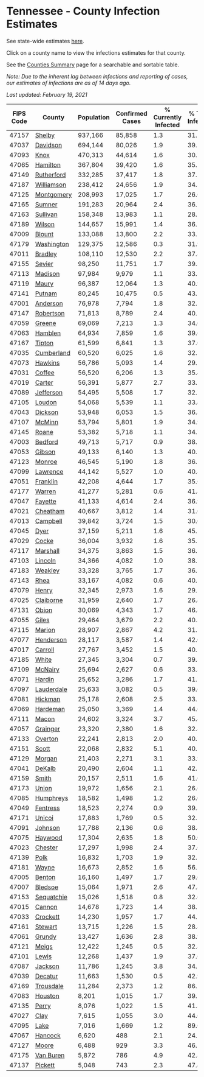 # Tennessee - County Infection Estimates

See state-wide estimates [here](/infections/us-tn).

Click on a county name to view the infections estimates for that county.

See the [Counties Summary](/infections/summary-counties) page for a searchable and sortable table.

*Note: Due to the inherent lag between infections and reporting of cases, our estimates of infections are as of 14 days ago.*

*Last updated: February 19, 2021*

|   FIPS Code |                   County |   Population |   Confirmed Cases |   % Currently Infected |   % Total Infected |
|-------------|--------------------------|--------------|-------------------|------------------------|--------------------|
|       47157 |         [Shelby](shelby) |      937,166 |            85,858 |                    1.3 |               31.1 |
|       47037 |     [Davidson](davidson) |      694,144 |            80,026 |                    1.9 |               39.1 |
|       47093 |             [Knox](knox) |      470,313 |            44,614 |                    1.6 |               30.7 |
|       47065 |     [Hamilton](hamilton) |      367,804 |            39,420 |                    1.6 |               35.2 |
|       47149 | [Rutherford](rutherford) |      332,285 |            37,417 |                    1.8 |               37.2 |
|       47187 | [Williamson](williamson) |      238,412 |            24,656 |                    1.9 |               34.3 |
|       47125 | [Montgomery](montgomery) |      208,993 |            17,025 |                    1.7 |               26.6 |
|       47165 |         [Sumner](sumner) |      191,283 |            20,964 |                    2.4 |               36.7 |
|       47163 |     [Sullivan](sullivan) |      158,348 |            13,983 |                    1.1 |               28.5 |
|       47189 |         [Wilson](wilson) |      144,657 |            15,991 |                    1.4 |               36.7 |
|       47009 |         [Blount](blount) |      133,088 |            13,800 |                    2.2 |               33.7 |
|       47179 | [Washington](washington) |      129,375 |            12,586 |                    0.3 |               31.9 |
|       47011 |       [Bradley](bradley) |      108,110 |            12,530 |                    2.2 |               37.8 |
|       47155 |         [Sevier](sevier) |       98,250 |            11,751 |                    1.7 |               39.3 |
|       47113 |       [Madison](madison) |       97,984 |             9,979 |                    1.1 |               33.3 |
|       47119 |           [Maury](maury) |       96,387 |            12,064 |                    1.3 |               40.9 |
|       47141 |         [Putnam](putnam) |       80,245 |            10,475 |                    0.5 |               43.7 |
|       47001 |     [Anderson](anderson) |       76,978 |             7,794 |                    1.8 |               32.7 |
|       47147 |   [Robertson](robertson) |       71,813 |             8,789 |                    2.4 |               40.7 |
|       47059 |         [Greene](greene) |       69,069 |             7,213 |                    1.3 |               34.0 |
|       47063 |       [Hamblen](hamblen) |       64,934 |             7,859 |                    1.6 |               39.6 |
|       47167 |         [Tipton](tipton) |       61,599 |             6,841 |                    1.3 |               37.0 |
|       47035 | [Cumberland](cumberland) |       60,520 |             6,025 |                    1.6 |               32.5 |
|       47073 |       [Hawkins](hawkins) |       56,786 |             5,093 |                    1.4 |               29.1 |
|       47031 |         [Coffee](coffee) |       56,520 |             6,206 |                    1.3 |               35.4 |
|       47019 |         [Carter](carter) |       56,391 |             5,877 |                    2.7 |               33.7 |
|       47089 |   [Jefferson](jefferson) |       54,495 |             5,508 |                    1.7 |               32.7 |
|       47105 |         [Loudon](loudon) |       54,068 |             5,539 |                    1.1 |               33.4 |
|       47043 |       [Dickson](dickson) |       53,948 |             6,053 |                    1.5 |               36.8 |
|       47107 |         [McMinn](mcminn) |       53,794 |             5,801 |                    1.9 |               34.9 |
|       47145 |           [Roane](roane) |       53,382 |             5,718 |                    1.1 |               34.7 |
|       47003 |       [Bedford](bedford) |       49,713 |             5,717 |                    0.9 |               38.5 |
|       47053 |         [Gibson](gibson) |       49,133 |             6,140 |                    1.3 |               40.7 |
|       47123 |         [Monroe](monroe) |       46,545 |             5,190 |                    1.8 |               36.1 |
|       47099 |     [Lawrence](lawrence) |       44,142 |             5,527 |                    1.0 |               40.8 |
|       47051 |     [Franklin](franklin) |       42,208 |             4,644 |                    1.7 |               35.6 |
|       47177 |         [Warren](warren) |       41,277 |             5,281 |                    0.6 |               41.8 |
|       47047 |       [Fayette](fayette) |       41,133 |             4,614 |                    2.4 |               36.9 |
|       47021 |     [Cheatham](cheatham) |       40,667 |             3,812 |                    1.4 |               31.0 |
|       47013 |     [Campbell](campbell) |       39,842 |             3,724 |                    1.5 |               30.0 |
|       47045 |             [Dyer](dyer) |       37,159 |             5,211 |                    1.6 |               45.5 |
|       47029 |           [Cocke](cocke) |       36,004 |             3,932 |                    1.6 |               35.5 |
|       47117 |     [Marshall](marshall) |       34,375 |             3,863 |                    1.5 |               36.5 |
|       47103 |       [Lincoln](lincoln) |       34,366 |             4,082 |                    1.0 |               38.7 |
|       47183 |       [Weakley](weakley) |       33,328 |             3,765 |                    1.7 |               36.5 |
|       47143 |             [Rhea](rhea) |       33,167 |             4,082 |                    0.6 |               40.5 |
|       47079 |           [Henry](henry) |       32,345 |             2,973 |                    1.6 |               29.5 |
|       47025 |   [Claiborne](claiborne) |       31,959 |             2,640 |                    1.7 |               26.4 |
|       47131 |           [Obion](obion) |       30,069 |             4,343 |                    1.7 |               46.8 |
|       47055 |           [Giles](giles) |       29,464 |             3,679 |                    2.2 |               40.3 |
|       47115 |         [Marion](marion) |       28,907 |             2,867 |                    4.2 |               31.7 |
|       47077 |   [Henderson](henderson) |       28,117 |             3,587 |                    1.4 |               42.0 |
|       47017 |       [Carroll](carroll) |       27,767 |             3,452 |                    1.5 |               40.2 |
|       47185 |           [White](white) |       27,345 |             3,304 |                    0.7 |               39.3 |
|       47109 |       [McNairy](mcnairy) |       25,694 |             2,627 |                    0.6 |               33.3 |
|       47071 |         [Hardin](hardin) |       25,652 |             3,286 |                    1.7 |               41.7 |
|       47097 | [Lauderdale](lauderdale) |       25,633 |             3,082 |                    0.5 |               39.6 |
|       47081 |       [Hickman](hickman) |       25,178 |             2,608 |                    2.5 |               33.2 |
|       47069 |     [Hardeman](hardeman) |       25,050 |             3,369 |                    1.4 |               44.6 |
|       47111 |           [Macon](macon) |       24,602 |             3,324 |                    3.7 |               45.4 |
|       47057 |     [Grainger](grainger) |       23,320 |             2,380 |                    1.6 |               32.8 |
|       47133 |       [Overton](overton) |       22,241 |             2,813 |                    2.0 |               40.7 |
|       47151 |           [Scott](scott) |       22,068 |             2,832 |                    5.1 |               40.2 |
|       47129 |         [Morgan](morgan) |       21,403 |             2,271 |                    3.1 |               33.9 |
|       47041 |         [DeKalb](dekalb) |       20,490 |             2,604 |                    1.1 |               42.1 |
|       47159 |           [Smith](smith) |       20,157 |             2,511 |                    1.6 |               41.0 |
|       47173 |           [Union](union) |       19,972 |             1,656 |                    2.1 |               26.6 |
|       47085 |   [Humphreys](humphreys) |       18,582 |             1,498 |                    1.2 |               26.0 |
|       47049 |     [Fentress](fentress) |       18,523 |             2,274 |                    0.9 |               39.3 |
|       47171 |         [Unicoi](unicoi) |       17,883 |             1,769 |                    0.5 |               32.2 |
|       47091 |       [Johnson](johnson) |       17,788 |             2,136 |                    0.6 |               38.8 |
|       47075 |       [Haywood](haywood) |       17,304 |             2,635 |                    1.8 |               50.0 |
|       47023 |       [Chester](chester) |       17,297 |             1,998 |                    2.4 |               37.6 |
|       47139 |             [Polk](polk) |       16,832 |             1,703 |                    1.9 |               32.5 |
|       47181 |           [Wayne](wayne) |       16,673 |             2,852 |                    1.6 |               56.2 |
|       47005 |         [Benton](benton) |       16,160 |             1,497 |                    1.7 |               29.6 |
|       47007 |       [Bledsoe](bledsoe) |       15,064 |             1,971 |                    2.6 |               47.8 |
|       47153 | [Sequatchie](sequatchie) |       15,026 |             1,518 |                    0.8 |               32.6 |
|       47015 |         [Cannon](cannon) |       14,678 |             1,723 |                    1.4 |               38.7 |
|       47033 |     [Crockett](crockett) |       14,230 |             1,957 |                    1.7 |               44.7 |
|       47161 |       [Stewart](stewart) |       13,715 |             1,226 |                    1.5 |               28.8 |
|       47061 |         [Grundy](grundy) |       13,427 |             1,636 |                    2.8 |               38.9 |
|       47121 |           [Meigs](meigs) |       12,422 |             1,245 |                    0.5 |               32.8 |
|       47101 |           [Lewis](lewis) |       12,268 |             1,437 |                    1.9 |               37.6 |
|       47087 |       [Jackson](jackson) |       11,786 |             1,245 |                    3.8 |               34.2 |
|       47039 |       [Decatur](decatur) |       11,663 |             1,530 |                    0.5 |               42.9 |
|       47169 |   [Trousdale](trousdale) |       11,284 |             2,373 |                    1.2 |               86.2 |
|       47083 |       [Houston](houston) |        8,201 |             1,015 |                    1.7 |               39.7 |
|       47135 |           [Perry](perry) |        8,076 |             1,022 |                    1.5 |               41.3 |
|       47027 |             [Clay](clay) |        7,615 |             1,055 |                    3.0 |               44.6 |
|       47095 |             [Lake](lake) |        7,016 |             1,669 |                    1.2 |               89.6 |
|       47067 |       [Hancock](hancock) |        6,620 |               488 |                    2.1 |               24.2 |
|       47127 |           [Moore](moore) |        6,488 |               929 |                    3.3 |               46.1 |
|       47175 |   [Van Buren](van-buren) |        5,872 |               786 |                    4.9 |               42.8 |
|       47137 |       [Pickett](pickett) |        5,048 |               743 |                    2.3 |               47.4 |